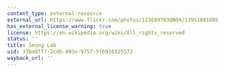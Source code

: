```yaml
---
content_type: external-resource
external_url: https://www.flickr.com/photos/123689703@N04/13951001085
has_external_license_warning: true
license: https://en.wikipedia.org/wiki/All_rights_reserved
status: ''
title: Seung Lab
uid: 33ba8ff7-2cdb-403e-9757-5f6910325572
wayback_url: ''
---
```

